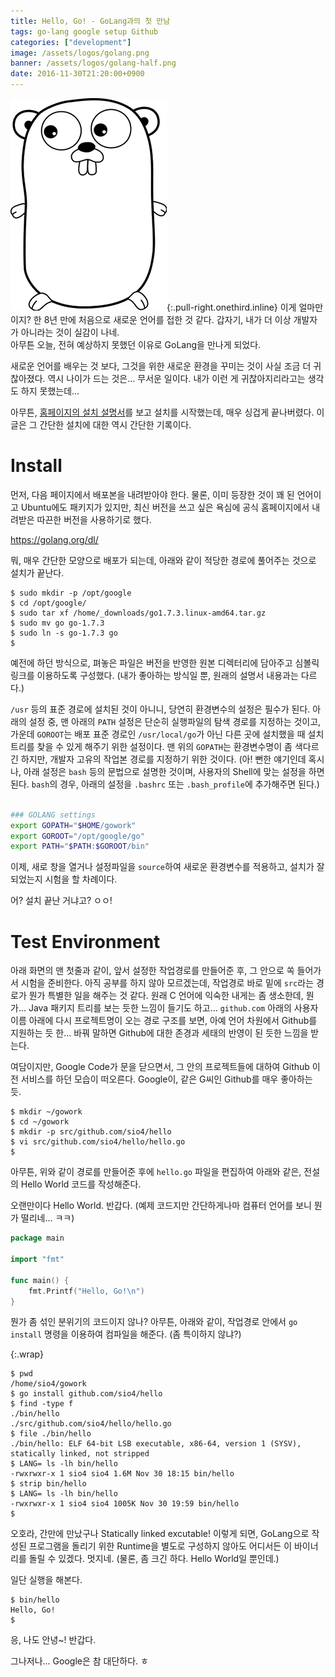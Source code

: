 ```yaml
---
title: Hello, Go! - GoLang과의 첫 만남
tags: go-lang google setup Github
categories: ["development"]
image: /assets/logos/golang.png
banner: /assets/logos/golang-half.png
date: 2016-11-30T21:20:00+0900
---
```


![](/assets/logos/golang.png){:.pull-right.onethird.inline}
이게 얼마만이지? 한 8년 만에 처음으로 새로운 언어를 접한 것 같다. 갑자기,
내가 더 이상 개발자가 아니라는 것이 실감이 나네.  
아무튼 오늘, 전혀 예상하지 못했던 이유로 GoLang을 만나게 되었다.

새로운 언어를 배우는 것 보다, 그것을 위한 새로운 환경을 꾸미는 것이 사실
조금 더 귀찮아졌다. 역시 나이가 드는 것은... 무서운 일이다. 내가 이런 게
귀찮아지리라고는 생각도 하지 못했는데...

아무튼, [홈페이지의 설치 설명서](https://golang.org/doc/install)를 보고
설치를 시작했는데, 매우 싱겁게 끝나버렸다. 이 글은 그 간단한 설치에 대한
역시 간단한 기록이다.



# Install

먼저, 다음 페이지에서 배포본을 내려받아야 한다. 물론, 이미 등장한 것이 꽤
된 언어이고 Ubuntu에도 패키지가 있지만, 최신 버전을 쓰고 싶은 욕심에 공식
홈페이지에서 내려받은 따끈한 버전을 사용하기로 했다.

<https://golang.org/dl/>

뭐, 매우 간단한 모양으로 배포가 되는데, 아래와 같이 적당한 경로에 풀어주는
것으로 설치가 끝난다.

```console
$ sudo mkdir -p /opt/google
$ cd /opt/google/
$ sudo tar xf /home/_downloads/go1.7.3.linux-amd64.tar.gz
$ sudo mv go go-1.7.3
$ sudo ln -s go-1.7.3 go
$ 
```

예전에 하던 방식으로, 펴놓은 파일은 버전을 반영한 원본 디렉터리에 담아주고
심볼릭 링크를 이용하도록 구성했다. (내가 좋아하는 방식일 뿐, 원래의 설명서
내용과는 다르다.)

`/usr` 등의 표준 경로에 설치된 것이 아니니, 당연히 환경변수의 설정은 필수가
된다. 아래의 설정 중, 맨 아래의 `PATH` 설정은 단순히 실행파일의 탐색 경로를
지정하는 것이고, 가운데 `GOROOT`는 배포 표준 경로인 `/usr/local/go`가 아닌
다른 곳에 설치했을 때 설치 트리를 찾을 수 있게 해주기 위한 설정이다.
맨 위의 `GOPATH`는 환경변수명이 좀 색다르긴 하지만, 개발자 고유의 작업본
경로를 지정하기 위한 것이다.
(아! 뻔한 얘기인데 혹시나, 아래 설정은 `bash` 등의 문법으로 설명한 것이며,
사용자의 Shell에 맞는 설정을 하면 된다.
`bash`의 경우, 아래의 설정을 `.bashrc` 또는 `.bash_profile`에 추가해주면
된다.)

```bash

### GOLANG settings
export GOPATH="$HOME/gowork"
export GOROOT="/opt/google/go"
export PATH="$PATH:$GOROOT/bin"

```

이제, 새로 창을 열거나 설정파일을 `source`하여 새로운 환경변수를 적용하고,
설치가 잘 되었는지 시험을 할 차례이다.

어? 설치 끝난 거냐고? ㅇㅇ!



# Test Environment

아래 화면의 맨 첫줄과 같이, 앞서 설정한 작업경로를 만들어준 후, 그 안으로
쏙 들어가서 시험을 준비한다. 아직 공부를 하지 않아 모르겠는데, 작업경로
바로 밑에 `src`라는 경로가 뭔가 특별한 일을 해주는 것 같다. 원래 C 언어에
익숙한 내게는 좀 생소한데, 뭔가... Java 패키지 트리를 보는 듯한 느낌이
들기도 하고... `github.com` 아래의 사용자이름 아래에 다시 프로젝트명이
오는 경로 구조를 보면, 아예 언어 차원에서 Github를 지원하는 듯 한... 바꿔
말하면 Github에 대한 존경과 세태의 반영이 된 듯한 느낌을 받는다.

여담이지만, Google Code가 문을 닫으면서, 그 안의 프로젝트들에 대하여 Github
이전 서비스를 하던 모습이 떠오른다. Google이, 같은 G씨인 Github를 매우
좋아하는 듯.


```console
$ mkdir ~/gowork
$ cd ~/gowork
$ mkdir -p src/github.com/sio4/hello
$ vi src/github.com/sio4/hello/hello.go
$ 
```

아무튼, 위와 같이 경로를 만들어준 후에 `hello.go` 파일을 편집하여 아래와
같은, 전설의 Hello World 코드를 작성해준다.

오랜만이다 Hello World. 반갑다. (예제 코드지만 간단하게나마 컴퓨터 언어를
보니 뭔가 떨리네... ㅋㅋ)

```go
package main

import "fmt"

func main() {
	fmt.Printf("Hello, Go!\n")
}
```

뭔가 좀 섞인 분위기의 코드이지 않나? 아무튼, 아래와 같이, 작업경로 안에서
`go install` 명령을 이용하여 컴파일을 해준다. (좀 특이하지 않냐?)

{:.wrap}
```console
$ pwd
/home/sio4/gowork
$ go install github.com/sio4/hello
$ find -type f
./bin/hello
./src/github.com/sio4/hello/hello.go
$ file ./bin/hello
./bin/hello: ELF 64-bit LSB executable, x86-64, version 1 (SYSV), statically linked, not stripped
$ LANG= ls -lh bin/hello 
-rwxrwxr-x 1 sio4 sio4 1.6M Nov 30 18:15 bin/hello
$ strip bin/hello 
$ LANG= ls -lh bin/hello 
-rwxrwxr-x 1 sio4 sio4 1005K Nov 30 19:59 bin/hello
$ 
```

오호라, 간만에 만났구나 Statically linked excutable! 이렇게 되면, GoLang으로
작성된 프로그램을 돌리기 위한 Runtime을 별도로 구성하지 않아도 어디서든 이
바이너리를 돌릴 수 있겠다. 멋지네.
(물론, 좀 크긴 하다. Hello World일 뿐인데.)

일단 실행을 해본다.

```console
$ bin/hello 
Hello, Go!
$ 
```

응, 나도 안녕~! 반갑다.


그나저나... Google은 참 대단하다. ㅎ
